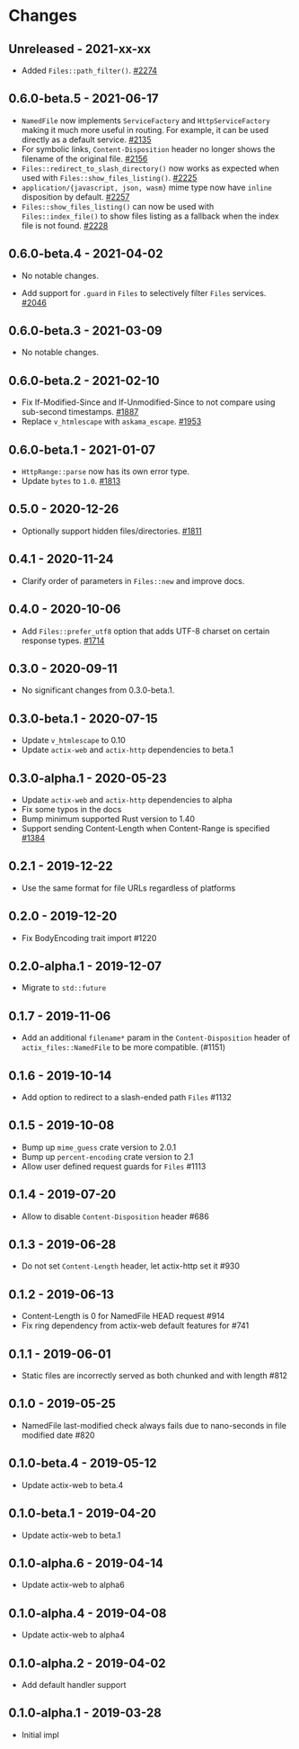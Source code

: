 # Changes

## Unreleased - 2021-xx-xx
* Added `Files::path_filter()`. [#2274]

[#2274]: https://github.com/actix/actix-web/pull/2274


## 0.6.0-beta.5 - 2021-06-17
* `NamedFile` now implements `ServiceFactory` and `HttpServiceFactory` making it much more useful in routing. For example, it can be used directly as a default service. [#2135]
* For symbolic links, `Content-Disposition` header no longer shows the filename of the original file. [#2156]
* `Files::redirect_to_slash_directory()` now works as expected when used with `Files::show_files_listing()`. [#2225]
* `application/{javascript, json, wasm}` mime type now have `inline` disposition by default. [#2257]
* `Files::show_files_listing()` can now be used with `Files::index_file()` to show files listing as a fallback when the index file is not found. [#2228]

[#2135]: https://github.com/actix/actix-web/pull/2135
[#2156]: https://github.com/actix/actix-web/pull/2156
[#2225]: https://github.com/actix/actix-web/pull/2225
[#2257]: https://github.com/actix/actix-web/pull/2257
[#2228]: https://github.com/actix/actix-web/pull/2228


## 0.6.0-beta.4 - 2021-04-02
* No notable changes.

* Add support for `.guard` in `Files` to selectively filter `Files` services. [#2046]

[#2046]: https://github.com/actix/actix-web/pull/2046

## 0.6.0-beta.3 - 2021-03-09
* No notable changes.


## 0.6.0-beta.2 - 2021-02-10
* Fix If-Modified-Since and If-Unmodified-Since to not compare using sub-second timestamps. [#1887]
* Replace `v_htmlescape` with `askama_escape`. [#1953]

[#1887]: https://github.com/actix/actix-web/pull/1887
[#1953]: https://github.com/actix/actix-web/pull/1953


## 0.6.0-beta.1 - 2021-01-07
* `HttpRange::parse` now has its own error type.
* Update `bytes` to `1.0`. [#1813]

[#1813]: https://github.com/actix/actix-web/pull/1813


## 0.5.0 - 2020-12-26
* Optionally support hidden files/directories. [#1811]

[#1811]: https://github.com/actix/actix-web/pull/1811


## 0.4.1 - 2020-11-24
* Clarify order of parameters in `Files::new` and improve docs.


## 0.4.0 - 2020-10-06
* Add `Files::prefer_utf8` option that adds UTF-8 charset on certain response types. [#1714]

[#1714]: https://github.com/actix/actix-web/pull/1714


## 0.3.0 - 2020-09-11
* No significant changes from 0.3.0-beta.1.


## 0.3.0-beta.1 - 2020-07-15
* Update `v_htmlescape` to 0.10
* Update `actix-web` and `actix-http` dependencies to beta.1


## 0.3.0-alpha.1 - 2020-05-23
* Update `actix-web` and `actix-http` dependencies to alpha
* Fix some typos in the docs
* Bump minimum supported Rust version to 1.40
* Support sending Content-Length when Content-Range is specified [#1384]

[#1384]: https://github.com/actix/actix-web/pull/1384


## 0.2.1 - 2019-12-22
* Use the same format for file URLs regardless of platforms


## 0.2.0 - 2019-12-20
* Fix BodyEncoding trait import #1220


## 0.2.0-alpha.1 - 2019-12-07
* Migrate to `std::future`


## 0.1.7 - 2019-11-06
* Add an additional `filename*` param in the `Content-Disposition` header of
  `actix_files::NamedFile` to be more compatible. (#1151)

## 0.1.6 - 2019-10-14
* Add option to redirect to a slash-ended path `Files` #1132


## 0.1.5 - 2019-10-08
* Bump up `mime_guess` crate version to 2.0.1
* Bump up `percent-encoding` crate version to 2.1
* Allow user defined request guards for `Files` #1113


## 0.1.4 - 2019-07-20
* Allow to disable `Content-Disposition` header #686


## 0.1.3 - 2019-06-28
* Do not set `Content-Length` header, let actix-http set it #930


## 0.1.2 - 2019-06-13
* Content-Length is 0 for NamedFile HEAD request #914
* Fix ring dependency from actix-web default features for #741


## 0.1.1 - 2019-06-01
* Static files are incorrectly served as both chunked and with length #812


## 0.1.0 - 2019-05-25
* NamedFile last-modified check always fails due to nano-seconds in file modified date #820


## 0.1.0-beta.4 - 2019-05-12
* Update actix-web to beta.4


## 0.1.0-beta.1 - 2019-04-20
* Update actix-web to beta.1


## 0.1.0-alpha.6 - 2019-04-14
* Update actix-web to alpha6


## 0.1.0-alpha.4 - 2019-04-08
* Update actix-web to alpha4


## 0.1.0-alpha.2 - 2019-04-02
* Add default handler support


## 0.1.0-alpha.1 - 2019-03-28
* Initial impl
